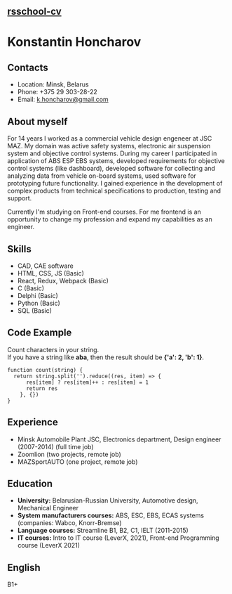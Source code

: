 ## [rsschool-cv](https://khoncharov.github.io/rsschool-cv/cv)

# Konstantin Honcharov

## Contacts

- Location: Minsk, Belarus
- Phone: +375 29 303-28-22
- Email: k.honcharov@gmail.com

## About myself

For 14 years I worked as a commercial vehicle design engeneer at JSC MAZ. My domain was active safety systems, electronic air suspension system and objective control systems. During my career I participated in application of ABS ESP EBS systems, developed requirements for objective control systems (like dashboard), developed software for collecting and analyzing data from vehicle on-board systems, used software for prototyping future functionality. I gained experience in the development of complex products from technical specifications to production, testing and support.

Currently I'm studying on Front-end courses. For me frontend is an opportunity to change my profession and expand my capabilities as an engineer.

## Skills

- CAD, CAE software
- HTML, CSS, JS (Basic)
- React, Redux, Webpack (Basic)
- C (Basic)
- Delphi (Basic)
- Python (Basic)
- SQL (Basic)

## Code Example

Count characters in your string. \
If you have a string like **aba**, then the result should be **{'a': 2, 'b': 1}**.

```
function count(string) {
  return string.split('').reduce((res, item) => {
      res[item] ? res[item]++ : res[item] = 1
      return res
    }, {})
}
```

## Experience

- Minsk Automobile Plant JSC, Electronics department, Design engineer (2007-2014) (full time job)
- Zoomlion (two projects, remote job)
- MAZSportAUTO (one project, remote job)

## Education

- **University:** Belarusian-Russian University, Automotive design, Mechanical Engineer
- **System manufacturers courses:** ABS, ESC, EBS, ECAS systems (companies: Wabco, Knorr-Bremse)
- **Language courses:** Streamline B1, B2, C1, IELT (2011-2015)
- **IT courses:** Intro to IT course (LeverX, 2021), Front-end Programming course (LeverX 2021)

## English

B1+
